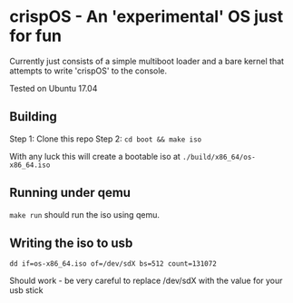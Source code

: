 # crispOS - An 'experimental' OS just for fun

Currently just consists of a simple multiboot loader and a bare kernel that attempts to write 'crispOS' to the console.

Tested on Ubuntu 17.04

## Building

Step 1: Clone this repo
Step 2: `cd boot && make iso`

With any luck this will create a bootable iso at `./build/x86_64/os-x86_64.iso`

## Running under qemu

`make run` should run the iso using qemu.

## Writing the iso to usb

`dd if=os-x86_64.iso of=/dev/sdX bs=512 count=131072`

Should work - be very careful to replace /dev/sdX with the value for your usb stick
